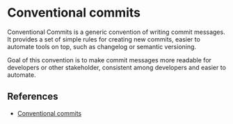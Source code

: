 # Conventional commits

Conventional Commits is a generic convention of writing commit messages. It
provides a set of simple rules for creating new commits, easier to automate
tools on top, such as changelog or semantic versioning.

Goal of this convention is to make commit messages more readable for developers
or other stakeholder, consistent among developers and easier to automate.

## References

- [Conventional commits](https://www.conventionalcommits.org/en/v1.0.0/)
